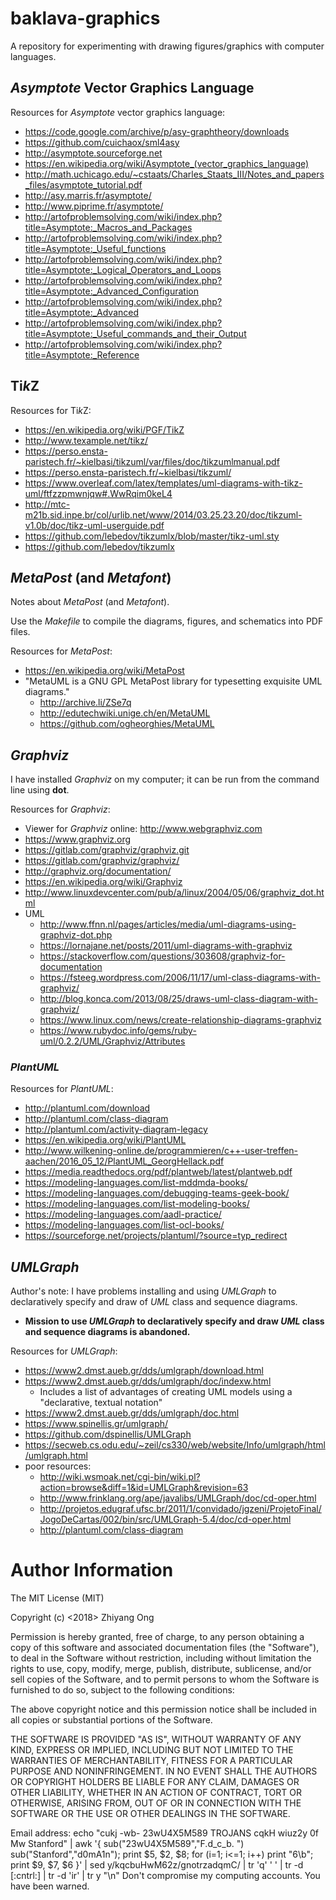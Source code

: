 # baklava-graphics
A repository for experimenting with drawing figures/graphics with computer languages.

##	*Asymptote* Vector Graphics Language


Resources for *Asymptote* vector graphics language:
+ https://code.google.com/archive/p/asy-graphtheory/downloads
+ https://github.com/cuichaox/sml4asy
+ http://asymptote.sourceforge.net
+ https://en.wikipedia.org/wiki/Asymptote_(vector_graphics_language)
+ http://math.uchicago.edu/~cstaats/Charles_Staats_III/Notes_and_papers_files/asymptote_tutorial.pdf
+ http://asy.marris.fr/asymptote/
+ http://www.piprime.fr/asymptote/
+ http://artofproblemsolving.com/wiki/index.php?title=Asymptote:_Macros_and_Packages
+ http://artofproblemsolving.com/wiki/index.php?title=Asymptote:_Useful_functions
+ http://artofproblemsolving.com/wiki/index.php?title=Asymptote:_Logical_Operators_and_Loops
+ http://artofproblemsolving.com/wiki/index.php?title=Asymptote:_Advanced_Configuration
+ http://artofproblemsolving.com/wiki/index.php?title=Asymptote:_Advanced
+ http://artofproblemsolving.com/wiki/index.php?title=Asymptote:_Useful_commands_and_their_Output
+ http://artofproblemsolving.com/wiki/index.php?title=Asymptote:_Reference

















##	Ti*k*Z

Resources for Ti*k*Z:
+ https://en.wikipedia.org/wiki/PGF/TikZ
+ http://www.texample.net/tikz/
+ https://perso.ensta-paristech.fr/~kielbasi/tikzuml/var/files/doc/tikzumlmanual.pdf
+ https://perso.ensta-paristech.fr/~kielbasi/tikzuml/
+ https://www.overleaf.com/latex/templates/uml-diagrams-with-tikz-uml/ftfzzpmwnjqw#.WwRqim0keL4
+ http://mtc-m21b.sid.inpe.br/col/urlib.net/www/2014/03.25.23.20/doc/tikzuml-v1.0b/doc/tikz-uml-userguide.pdf
+ https://github.com/lebedov/tikzumlx/blob/master/tikz-uml.sty
+ https://github.com/lebedov/tikzumlx











## *MetaPost* (and *Metafont*)


Notes about *MetaPost* (and *Metafont*).


Use the *Makefile* to compile the diagrams, figures, and schematics into PDF
	files.


Resources for *MetaPost*:
+ https://en.wikipedia.org/wiki/MetaPost
+ "MetaUML is a GNU GPL MetaPost library for typesetting exquisite UML diagrams."
	- http://archive.li/ZSe7q
	- http://edutechwiki.unige.ch/en/MetaUML
	- https://github.com/ogheorghies/MetaUML














##	*Graphviz*

I have installed *Graphviz* on my computer; it can be run from the command line
	using **dot**.

Resources for *Graphviz*:
+ Viewer for *Graphviz* online: http://www.webgraphviz.com
+ https://www.graphviz.org
+ https://gitlab.com/graphviz/graphviz.git
+ https://gitlab.com/graphviz/graphviz/
+ http://graphviz.org/documentation/
+ https://en.wikipedia.org/wiki/Graphviz
+ http://www.linuxdevcenter.com/pub/a/linux/2004/05/06/graphviz_dot.html
+ UML
	- http://www.ffnn.nl/pages/articles/media/uml-diagrams-using-graphviz-dot.php
	- https://lornajane.net/posts/2011/uml-diagrams-with-graphviz
	- https://stackoverflow.com/questions/303608/graphviz-for-documentation
	- https://fsteeg.wordpress.com/2006/11/17/uml-class-diagrams-with-graphviz/
	- http://blog.konca.com/2013/08/25/draws-uml-class-diagram-with-graphviz/
	- https://www.linux.com/news/create-relationship-diagrams-graphviz
	- https://www.rubydoc.info/gems/ruby-uml/0.2.2/UML/Graphviz/Attributes





### *PlantUML*

Resources for *PlantUML*:
+ http://plantuml.com/download
+ http://plantuml.com/class-diagram
+ http://plantuml.com/activity-diagram-legacy
+ https://en.wikipedia.org/wiki/PlantUML
+ http://www.wilkening-online.de/programmieren/c++-user-treffen-aachen/2016_05_12/PlantUML_GeorgHellack.pdf
+ https://media.readthedocs.org/pdf/plantweb/latest/plantweb.pdf
+ https://modeling-languages.com/list-mddmda-books/
+ https://modeling-languages.com/debugging-teams-geek-book/
+ https://modeling-languages.com/list-modeling-books/
+ https://modeling-languages.com/aadl-practice/
+ https://modeling-languages.com/list-ocl-books/
+ https://sourceforge.net/projects/plantuml/?source=typ_redirect
























##	*UMLGraph*


Author's note: I have problems installing and using *UMLGraph* to declaratively
	specify and draw of *UML* class and sequence diagrams.
+ **Mission to use *UMLGraph* to declaratively specify and draw *UML* class and
	sequence diagrams is abandoned.**




Resources for *UMLGraph*:
+ https://www2.dmst.aueb.gr/dds/umlgraph/download.html
+ https://www2.dmst.aueb.gr/dds/umlgraph/doc/indexw.html
	- Includes a list of advantages of creating UML models using a "declarative,
		textual notation"
+ https://www2.dmst.aueb.gr/dds/umlgraph/doc.html
+ https://www.spinellis.gr/umlgraph/
+ https://github.com/dspinellis/UMLGraph
+ https://secweb.cs.odu.edu/~zeil/cs330/web/website/Info/umlgraph/html/umlgraph.html
+ poor resources:
	- http://wiki.wsmoak.net/cgi-bin/wiki.pl?action=browse&diff=1&id=UMLGraph&revision=63
	- http://www.frinklang.org/ape/javalibs/UMLGraph/doc/cd-oper.html
	- http://projetos.edugraf.ufsc.br/2011/1/convidado/jgzeni/ProjetoFinal/JogoDeCartas/002/bin/src/UMLGraph-5.4/doc/cd-oper.html
	- http://plantuml.com/class-diagram


















#	Author Information

The MIT License (MIT)

Copyright (c) <2018> Zhiyang Ong

Permission is hereby granted, free of charge, to any person obtaining a copy of this software and associated documentation files (the "Software"), to deal in the Software without restriction, including without limitation the rights to use, copy, modify, merge, publish, distribute, sublicense, and/or sell copies of the Software, and to permit persons to whom the Software is furnished to do so, subject to the following conditions:

The above copyright notice and this permission notice shall be included in all copies or substantial portions of the Software.

THE SOFTWARE IS PROVIDED "AS IS", WITHOUT WARRANTY OF ANY KIND, EXPRESS OR IMPLIED, INCLUDING BUT NOT LIMITED TO THE WARRANTIES OF MERCHANTABILITY, FITNESS FOR A PARTICULAR PURPOSE AND NONINFRINGEMENT. IN NO EVENT SHALL THE AUTHORS OR COPYRIGHT HOLDERS BE LIABLE FOR ANY CLAIM, DAMAGES OR OTHER LIABILITY, WHETHER IN AN ACTION OF CONTRACT, TORT OR OTHERWISE, ARISING FROM, OUT OF OR IN CONNECTION WITH THE SOFTWARE OR THE USE OR OTHER DEALINGS IN THE SOFTWARE.

Email address: echo "cukj -wb- 23wU4X5M589 TROJANS cqkH wiuz2y 0f Mw Stanford" | awk '{ sub("23wU4X5M589","F.d_c_b. ") sub("Stanford","d0mA1n"); print $5, $2, $8; for (i=1; i<=1; i++) print "6\b"; print $9, $7, $6 }' | sed y/kqcbuHwM62z/gnotrzadqmC/ | tr 'q' ' ' | tr -d [:cntrl:] | tr -d 'ir' | tr y "\n"		Don't compromise my computing accounts. You have been warned.
